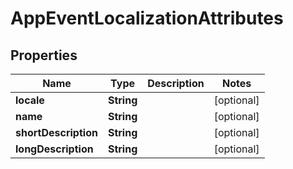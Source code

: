 

# AppEventLocalizationAttributes


## Properties

| Name | Type | Description | Notes |
|------------ | ------------- | ------------- | -------------|
|**locale** | **String** |  |  [optional] |
|**name** | **String** |  |  [optional] |
|**shortDescription** | **String** |  |  [optional] |
|**longDescription** | **String** |  |  [optional] |



